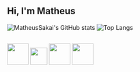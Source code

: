 ## Hi, I'm Matheus

![MatheusSakai's GitHub stats](https://github-readme-stats.vercel.app/api?username=matheussakai&include_all_commits=true&theme=dracula&count_private=true&layout=compact&show_icons=true)
![Top Langs](https://github-readme-stats.vercel.app/api/top-langs/?username=matheussakai&layout=donut&theme=dracula&count_private=true)

##

<div>
  <img width="50px" src="https://cdn.jsdelivr.net/gh/devicons/devicon/icons/python/python-original.svg" />
  <img width="40px" src="https://github.com/microsoft/PowerBI-Icons/blob/main/SVG/Power-BI.svg" />
  <img width="50px" src="https://cdn.jsdelivr.net/gh/devicons/devicon/icons/postgresql/postgresql-original.svg" />
  <img width="50px" src="https://cdn.jsdelivr.net/gh/devicons/devicon/icons/oracle/oracle-original.svg" />
</div>    

<!--
**MatheusSakai/MatheusSakai** is a ✨ _special_ ✨ repository because its `README.md` (this file) appears on your GitHub profile.

Here are some ideas to get you started:

- 🔭 I’m currently working on ...
- 🌱 I’m currently learning ...
- 👯 I’m looking to collaborate on ...
- 🤔 I’m looking for help with ...
- 💬 Ask me about ...
- 📫 How to reach me: ...
- 😄 Pronouns: ...
- ⚡ Fun fact: ...
-->
